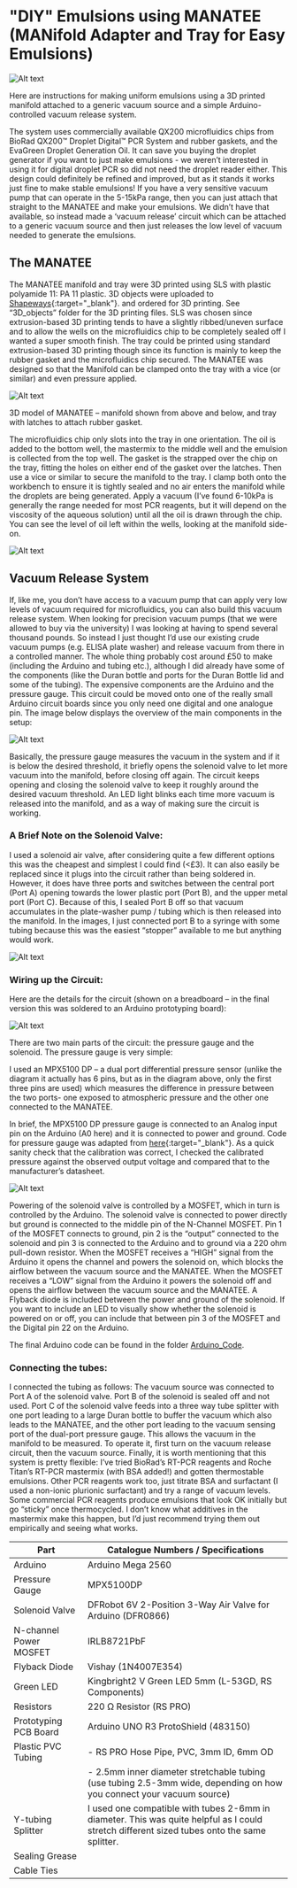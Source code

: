 # "DIY" Emulsions using MANATEE (MANifold Adapter and Tray for Easy Emulsions)
![Alt text](./images/emulsions_example.png?raw=true "Example Emulsions")

Here are instructions for making uniform emulsions using a 3D printed manifold attached to a generic vacuum source and a simple Arduino-controlled vacuum release system. 

The system uses commercially available QX200 microfluidics chips from BioRad QX200™ Droplet Digital™ PCR System and rubber gaskets, and the EvaGreen Droplet Generation Oil. It can save you buying the droplet generator if you want to just make emulsions - we weren’t interested in using it for digital droplet PCR so did not need the droplet reader either. This design could definitely be refined and improved, but as it stands it works just fine to make stable emulsions! If you have a very sensitive vacuum pump that can operate in the 5-15kPa range, then you can just attach that straight to the MANATEE and make your emulsions. We didn’t have that available, so instead made a ‘vacuum release’ circuit which can be attached to a generic vacuum source and then just releases the low level of vacuum needed to generate the emulsions.

## The MANATEE

The MANATEE manifold and tray were 3D printed using SLS with plastic polyamide 11: PA 11 plastic. 3D objects were uploaded to [Shapeways](https://www.shapeways.com/){:target="_blank"}. and ordered for 3D printing. See “3D_objects” folder for the 3D printing files. SLS was chosen since extrusion-based 3D printing tends to have a slightly ribbed/uneven surface and to allow the wells on the microfluidics chip to be completely sealed off I wanted a super smooth finish. The tray could be printed using standard extrusion-based 3D printing though since its function is mainly to keep the rubber gasket and the microfluidics chip secured. The MANATEE was designed so that the Manifold can be clamped onto the tray with a vice (or similar) and even pressure applied.

![Alt text](./images/MANATEE_design.png?raw=true "MANATEE 3D design")

3D model of MANATEE – manifold shown from above and below, and tray with latches to attach rubber gasket.

The microfluidics chip only slots into the tray in one orientation. The oil is added to the bottom well, the mastermix to the middle well and the emulsion is collected from the top well. The gasket is the strapped over the chip on the tray, fitting the holes on either end of the gasket over the latches. Then use a vice or similar to secure the manifold to the tray. I clamp both onto the workbench to ensure it is tightly sealed and no air enters the manifold while the droplets are being generated. Apply a vacuum (I’ve found 6-10kPa is generally the range needed for most PCR reagents, but it will depend on the viscosity of the aqueous solution) until all the oil is drawn through the chip. You can see the level of oil left within the wells, looking at the manifold side-on.

![Alt text](./images/loading.png?raw=true "loading microfludics chip")

## Vacuum Release System

If, like me, you don’t have access to a vacuum pump that can apply very low levels of vacuum required for microfluidics, you can also build this vacuum release system. When looking for precision vacuum pumps (that we were allowed to buy via the university) I was looking at having to spend several thousand pounds. So instead I just thought I’d use our existing crude vacuum pumps (e.g. ELISA plate washer) and release vacuum from there in a controlled manner. The whole thing probably cost around £50 to make (including the Arduino and tubing etc.), although I did already have some of the components (like the Duran bottle and ports for the Duran Bottle lid and some of the tubing). The expensive components are the Arduino and the pressure gauge. This circuit could be moved onto one of the really small Arduino circuit boards since you only need one digital and one analogue pin. The image below displays the overview of the main components in the setup:

![Alt text](./images/setup.png?raw=true "Droplet Generation Setup")

Basically, the pressure gauge measures the vacuum in the system and if it is below the desired threshold, it briefly opens the solenoid valve to let more vacuum into the manifold, before closing off again. The circuit keeps opening and closing the solenoid valve to keep it roughly around the desired vacuum threshold. An LED light blinks each time more vacuum is released into the manifold, and as a way of making sure the circuit is working.

### A Brief Note on the Solenoid Valve:

I used a solenoid air valve, after considering quite a few different options this was the cheapest and simplest I could find (<£3). It can also easily be replaced since it plugs into the circuit rather than being soldered in. However, it does have three ports and switches between the central port (Port A) opening towards the lower plastic port (Port B), and the upper metal port (Port C). Because of this, I sealed Port B off so that vacuum accumulates in the plate-washer pump / tubing which is then released into the manifold. In the images, I just connected port B to a syringe with some tubing because this was the easiest “stopper” available to me but anything would work.

![Alt text](./images/solenoid.png?raw=true "Solenoid valve")

### Wiring up the Circuit:

Here are the details for the circuit (shown on a breadboard – in the final version this was soldered to an Arduino prototyping board):

![Alt text](./images/circuit_design.png?raw=true "Circuit")

There are two main parts of the circuit: the pressure gauge and the solenoid. The pressure gauge is very simple:

I used an MPX5100 DP – a dual port differential pressure sensor (unlike the diagram it actually has 6 pins, but as in the diagram above, only the first three pins are used) which measures the difference in pressure between the two ports- one exposed to atmospheric pressure and the other one connected to the MANATEE.

In brief, the MPX5100 DP pressure gauge is connected to an Analog input pin on the Arduino (A0 here) and it is connected to power and ground. Code for pressure gauge was adapted from [here](https://circuits4you.com/2016/05/13/arduino-pressure-measurement/){:target="_blank"}. As a quick sanity check that the calibration was correct, I checked the calibrated pressure against the observed output voltage and compared that to the manufacturer’s datasheet.

![Alt text](./images/calibration.png?raw=true "Calibrating Pressure Gauge")

Powering of the solenoid valve is controlled by a MOSFET, which in turn is controlled by the Arduino. The solenoid valve is connected to power directly but ground is connected to the middle pin of the N-Channel MOSFET. Pin 1 of the MOSFET connects to ground, pin 2 is the “output” connected to the solenoid and pin 3 is connected to the Arduino and to ground via a 220 ohm pull-down resistor. When the MOSFET receives a “HIGH” signal from the Arduino it opens the channel and powers the solenoid on, which blocks the airflow between the vacuum source and the MANATEE. When the MOSFET receives a “LOW” signal from the Arduino it powers the solenoid off and opens the airflow between the vacuum source and the MANATEE. A Flyback diode is included between the power and ground of the solenoid. If you want to include an LED to visually show whether the solenoid is powered on or off, you can include that between pin 3 of the MOSFET and the Digital pin 22 on the Arduino. 

The final Arduino code can be found in the folder [Arduino_Code](./Arduino_Code).

### Connecting the tubes:

I connected the tubing as follows: The vacuum source was connected to Port A of the solenoid valve. Port B of the solenoid is sealed off and not used. Port C of the solenoid valve feeds into a three way tube splitter with one port leading to a large Duran bottle to buffer the vacuum which also leads to the MANATEE, and the other port leading to the vacuum sensing port of the dual-port pressure gauge. This allows the vacuum in the manifold to be measured. 
To operate it, first turn on the vacuum release circuit, then the vacuum source.
Finally, it is worth mentioning that this system is pretty flexible: I’ve tried BioRad’s RT-PCR reagents and Roche Titan’s RT-PCR mastermix (with BSA added!) and gotten thermostable emulsions. Other PCR reagents work too, just titrate BSA and surfactant (I used a non-ionic plurionic surfactant) and try a range of vacuum levels. Some commercial PCR reagents produce emulsions that look OK initially but go “sticky” once thermocycled. I don’t know what additives in the mastermix make this happen, but I’d just recommend trying them out empirically and seeing what works.

| Part                       | Catalogue Numbers / Specifications                                   |
|----------------------------|---------------------------------------------------------------------|
| Arduino                    | Arduino Mega 2560                                                  |
| Pressure Gauge              | MPX5100DP                                                           |
| Solenoid Valve              | DFRobot 6V 2-Position 3-Way Air Valve for Arduino (DFR0866)        |
| N-channel Power MOSFET     | IRLB8721PbF                                                         |
| Flyback Diode              | Vishay (1N4007E354)                                                |
| Green LED                  | Kingbright2 V Green LED 5mm (L-53GD, RS Components)                |
| Resistors                  | 220 Ω Resistor (RS PRO)                                            |
| Prototyping PCB Board      | Arduino UNO R3 ProtoShield (483150)                                 |
| Plastic PVC Tubing         | - RS PRO Hose Pipe, PVC, 3mm ID, 6mm OD                            |
|                            | - 2.5mm inner diameter stretchable tubing (use tubing 2.5-3mm wide, depending on how you connect your vacuum source) |
| Y-tubing Splitter          | I used one compatible with tubes 2-6mm in diameter. This was quite helpful as I could stretch different sized tubes onto the same splitter. |
| Sealing Grease             |                                                                     |
| Cable Ties                 |                                                                     |

